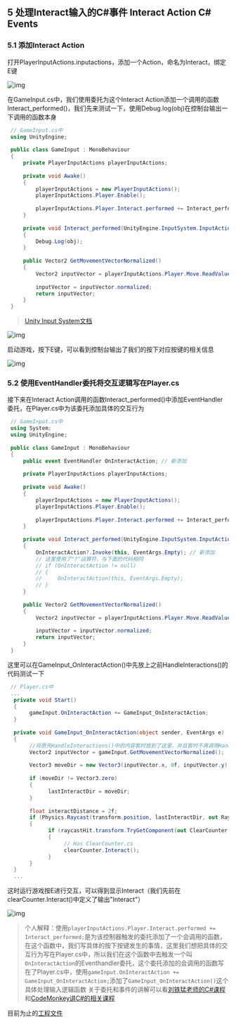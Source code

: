 ## 5 处理Interact输入的C#事件 Interact Action C# Events

### 5.1 添加Interact Action

打开PlayerInputActions.inputactions，添加一个Action，命名为Interact，绑定E键

![img](https://cnchu-1310638968.cos.ap-nanjing.myqcloud.com/2023_2/pic/202311150428002.png)

在GameInput.cs中，我们使用委托为这个Interact Action添加一个调用的函数Interact_performed()，我们先来测试一下，使用Debug.log(obj)在控制台输出一下调用的函数本身



```C#
 // GameInput.cs中
 using UnityEngine;
 
 public class GameInput : MonoBehaviour
 {
     private PlayerInputActions playerInputActions;
     
     private void Awake()
     {
         playerInputActions = new PlayerInputActions();
         playerInputActions.Player.Enable();
         
         playerInputActions.Player.Interact.performed += Interact_performed;
     }
     
     private void Interact_performed(UnityEngine.InputSystem.InputAction.CallbackConC# obj)
     {
         Debug.Log(obj);
     }
 
     public Vector2 GetMovementVectorNormalized()
     {
         Vector2 inputVector = playerInputActions.Player.Move.ReadValue<Vector2>();
         
         inputVector = inputVector.normalized;
         return inputVector;
     }
 }
```



> [Unity Input System文档](https://link.zhihu.com/?target=https%3A//docs.unity3d.com/Packages/com.unity.inputsystem@1.0/manual/Actions.html)

![img](https://cnchu-1310638968.cos.ap-nanjing.myqcloud.com/2023_2/pic/202311150428003.png)





启动游戏，按下E键，可以看到控制台输出了我们的按下对应按键的相关信息

![img](https://cnchu-1310638968.cos.ap-nanjing.myqcloud.com/2023_2/pic/202311150428004.png)





### 5.2 使用EventHandler委托将交互逻辑写在Player.cs

接下来在Interact Action调用的函数Interact_performed()中添加EventHandler委托，在Player.cs中为该委托添加具体的交互行为



```C#
 // GameInput.cs中
 using System;
 using UnityEngine;
 
 public class GameInput : MonoBehaviour
 {
     public event EventHandler OnInteractAction; // 新添加
     
     private PlayerInputActions playerInputActions;
     
     private void Awake()
     {
         playerInputActions = new PlayerInputActions();
         playerInputActions.Player.Enable();
         
         playerInputActions.Player.Interact.performed += Interact_performed;
     }
     
     private void Interact_performed(UnityEngine.InputSystem.InputAction.CallbackConC# obj)
     {
         OnInteractAction?.Invoke(this, EventArgs.Empty); // 新添加
         // 这里使用了"?"运算符，与下面的代码相同
         // if (OnInteractAction != null)
         // {
         //     OnInteractAction(this, EventArgs.Empty);
         // }
     }
 
     public Vector2 GetMovementVectorNormalized()
     {
         Vector2 inputVector = playerInputActions.Player.Move.ReadValue<Vector2>();
         
         inputVector = inputVector.normalized;
         return inputVector;
     }
 }
```



这里可以在GameInput_OnInteractAction()中先放上之前HandleInteractions()的代码测试一下



```C#
 // Player.cs中 
 ...
  private void Start()
  {
       gameInput.OnInteractAction += GameInput_OnInteractAction;
  }
  
  private void GameInput_OnInteractAction(object sender, EventArgs e)
  {
       //将原先HandleInteractions()中的内容暂时放到了这里，并且暂时不再调用HandleInteractions()中的clearCounter.Interact()
       Vector2 inputVector = gameInput.GetMovementVectorNormalized();
       
       Vector3 moveDir = new Vector3(inputVector.x, 0f, inputVector.y);
       
       if (moveDir != Vector3.zero)
       {
             lastInteractDir = moveDir;
       }
       
       float interactDistance = 2f;
       if (Physics.Raycast(transform.position, lastInteractDir, out RaycastHit raycastHit,interactDistance, countersLayerMask))
       {
             if (raycastHit.transform.TryGetComponent(out ClearCounter clearCounter))
             {
                  // Has ClearCounter.cs
                  clearCounter.Interact();
             }
       }
  }
  ...
```



这时运行游戏按E进行交互，可以得到显示Interact（我们先前在clearCounter.Interact()中定义了输出"Interact"）

![img](https://cnchu-1310638968.cos.ap-nanjing.myqcloud.com/2023_2/pic/202311150428005.png)





> 个人解释：使用`playerInputActions.Player.Interact.performed += Interact_performed;`是为该控制器触发的委托添加了一个会调用的函数，在这个函数中，我们写具体的按下按键发生的事情，这里我们想把具体的交互行为写在Player.cs中，所以我们在这个函数中去触发一个叫`OnInteractAction`的Eventhandler委托，这个委托添加的会调用的函数写在了Player.cs中，使用`gameInput.OnInteractAction += GameInput_OnInteractAction;`添加了`GameInput_OnInteractAction()`这个具体处理输入逻辑函数 关于委托和事件的讲解可以看[刘铁猛老师的C#课程](https://link.zhihu.com/?target=https%3A//www.bilibili.com/video/BV13b411b7Ht%3Fp%3D19%26vd_source%3Dc01a7b5440706d76efa61acaf26acff7)和[CodeMonkey讲C#的相关课程](https://link.zhihu.com/?target=https%3A//www.youtube.com/playlist%3Flist%3DPLzDRvYVwl53t2GGC4rV_AmH7vSvSqjVmz)



目前为止的[工程文件](https://link.zhihu.com/?target=https%3A//unitycodemonkey.com/kitchenchaoscourse.php%23interactActionCSEvents)